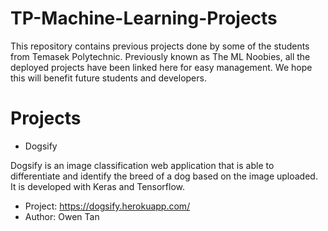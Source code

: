 # TP-Machine-Learning-Projects
This repository contains previous projects done by some of the students from Temasek Polytechnic. Previously known as The ML Noobies, all the deployed projects have been linked here for easy management. We hope this will benefit future students and developers.

# Projects
* Dogsify

Dogsify is an image classification web application that is able to differentiate and identify the breed of a dog based on the image uploaded. It is developed with Keras and Tensorflow.
  * Project: https://dogsify.herokuapp.com/
  * Author: Owen Tan


